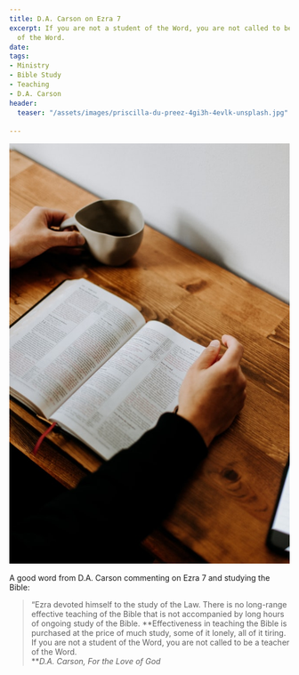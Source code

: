 ```yaml
---
title: D.A. Carson on Ezra 7
excerpt: If you are not a student of the Word, you are not called to be a teacher
  of the Word.
date: 
tags:
- Ministry
- Bible Study
- Teaching
- D.A. Carson
header:
  teaser: "/assets/images/priscilla-du-preez-4gi3h-4evlk-unsplash.jpg"

---
```

![](/assets/images/priscilla-du-preez-4gi3h-4evlk-unsplash.jpg)

A good word from D.A. Carson commenting on Ezra 7 and studying the Bible:

> “Ezra devoted himself to the study of the Law. There is no long-range effective teaching of the Bible that is not accompanied by long hours of ongoing study of the Bible. **Effectiveness in teaching the Bible is purchased at the price of much study, some of it lonely, all of it tiring. If you are not a student of the Word, you are not called to be a teacher of the Word.  
> **<cite>D.A. Carson, For the Love of God</cite>